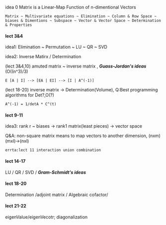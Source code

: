 idea 0  Matrix is a Linear-Map Function of n-dimentional Vectors

```
Matrix ~ Multivariate equations ~ Elimination ~ Column & Row Space ~ biases & Dimentions ~ Subspace ~ Vector & Vector Space ~ Determination & Properties
```
#### lect 3&4 

idea1: Elimination ~ Permutation ~ LU ~  QR ~ SVD

idea2: Inverse Matirx / Determination

(lect 3&4,10) amuted matrix ~ inverse matrix , ***Guass-Jordan's ideas*** (O((n^3)/3)
```
E [A | I] --> [EA | EI] --> [I | A^(-1)]
```
(lect 18-20) inverse matrix -> Determination(Volume), Q:Best programming algorithms for Det?,O(?)
```
A^(-1) = 1/detA * C^(t)
```


#### lect 9-11

idea3: rank r ~ biases ->  rank1 matrix(least pieces) -> vector space 

Q&A: non-square matrix means to map vectors to another dimension, (nxm)(mxl)->(nxl)

```
errta:lect 11 interaction union combination
```

#### lect 14-17

LU / QR / SVD / ***Gram-Schmidt's ideas***


#### lect 18-20

Determination /adjoint matrix / Algebraic cofactor/

#### lect 21-22

eigenValue/eigenVecotr; diagonalization

